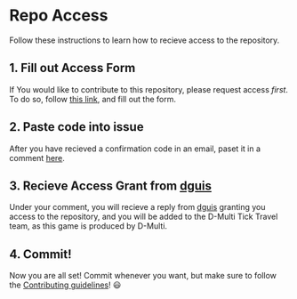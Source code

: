 # Repo Access
Follow these instructions to learn how to recieve access to the repository.
## 1. Fill out Access Form
If You would like to contribute to this repository, please request access <em>first</em>. To do so, follow <a href="https://goo.gl/forms/0iLy6jpRmY8qA80y1">this link</a>, and fill out the form.

## 2. Paste code into issue
After you have recieved a confirmation code in an email, paset it in a comment <a href="https://github.com/dguis/Tick-Travel/issues/1">here</a>.

## 3. Recieve Access Grant from <a href="https://github.com/dguis/">dguis</a>
Under your comment, you will recieve a reply from <a href="https://github.com/dguis/">dguis</a> granting you access to the repository, and you will be added to the D-Multi Tick Travel team, as this game is produced by D-Multi.

## 4. Commit!
Now you are all set! Commit whenever you want, but make sure to follow the <a href="https://github.com/dguis/Tick-Travel/blob/master/CONTRIBUTING.md">Contributing guidelines</a>! :smiley:
